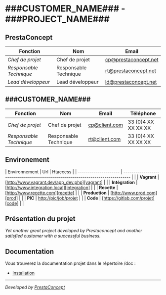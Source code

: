 ###CUSTOMER_NAME### - ###PROJECT_NAME###
=========================================

## PrestaConcept

| Fonction                  | Nom                   | Email                                 |
| ------------------------- | --------------------- | ------------------------------------- |
| *Chef de projet*          | Chef de projet        | cp@prestaconcept.net                  |
| *Responsable Technique*   | Responsable Technique | rt@prestaconcept.net                  |
| *Lead développeur*        | Lead développeur      | ld@prestaconcept.net                  |

## ###CUSTOMER_NAME###

| Fonction                  | Nom                   | Email                                 | Téléphone             |
| ------------------------- | --------------------- | ------------------------------------- | --------------------- |
| *Chef de projet*          | Chef de projet        | cp@client.com                         | 33 (0)4 XX XX XX XX   |
| *Responsable Technique*   | Responsable Technique | rt@client.com                         | 33 (0)4 XX XX XX XX   |

## Environement

| Environnement         | Url                                                                               | Htaccess                                      |
| --------------------- | --------------------------------------------------------------------------------- |                                               |
| **Vagrant**           | [http://www.vagrant.dev/app_dev.php][vagrant]                                     |                                               |
| **Intégration**       | [http://www.integration.local][integration]                                       |                                               |
| **Recette**           | [http://www.recette.com][recette]                                                 |                                               |
| **Production**        | [http://www.prod.com][prod]                                                       |                                               |
| **PIC**               | [http://pic/job/projet][pic]                                                      |                                               |
| **Code**              | [https://gitlab.com/projet][code]                                                 |                                               |

## Présentation du projet

*Yet another great project developed by Prestaconcept and another satisfied customer with a successful business.*

## Documentation ##

Vous trouverez la documentation projet dans le répertoire /doc :

- [Installation](doc/001-installation.md)

---

*Developed by [PrestaConcept](http://www.prestaconcept.net)*


[vagrant]: http://www.vagrant.dev/app_dev.php
[integration]: http://www.integration.local
[recette]: http://www.recette.com
[prod]: http://www.prod.com
[pic]: http://pic/job/projet
[code]: https://gitlab.com/projet
